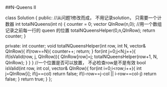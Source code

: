 ##N-Queens II    

class Solution {
public:
    //从问题1修改而成， 不用记录solution， 只需要一个计数器
    int totalNQueens(int n) {
        counter = 0;
        vector<int> QInRow(n,0); //用一个数组记录之前每一行的 queen 的位置
        totalNQueensHelper(0,n,QInRow);
        return counter;
    }

private:
    int counter;
    void totalNQueensHelper(int row, int N, vector<int>& QInRow){
        if(row==N){
            counter++;
            return;
        }
        for(int j=0;j<N;j++){
            if(isValid(row, j, QInRow)){
                QInRow[row]=j;
                totalNQueensHelper(row+1, N, QInRow);
            }
        }
    }
    //一个位置是否可以放置， 不必检查row是不是有效
    bool isValid(int row, int col, vector<int>& QInRow){
        for(int i=0;i<row;i++){
            int j=QInRow[i];
            if(j==col) return false;
            if(i-row==j-col || i-row==col-j) return false;
        }
        return true;
    }
};

